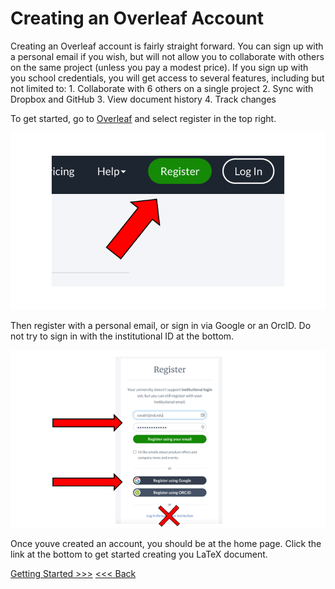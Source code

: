 # Creating an Overleaf Account
Creating an Overleaf account is fairly straight forward. You can sign up with a personal email if you wish, but will not allow you to collaborate with others on the same project (unless you pay a modest price). If you sign up with you school credentials, you will get access to several features, including but not limited to:
	1. Collaborate with 6 others on a single project
	2. Sync with Dropbox and GitHub
	3. View document history
	4. Track changes
 
To get started, go to [Overleaf](https://www.overleaf.com/for/authors) and select register in the top right.

![Register](/images/Register.png)

Then register with a personal email, or sign in via Google or an OrcID. Do not try to sign in with the institutional ID at the bottom.

![Register2](/images/Register-2.png)

Once youve created an account, you should be at the home page. Click the link at the bottom to get started creating you LaTeX document.

[Getting Started >>>](helloworld.md)
[<<< Back](../README.md)
